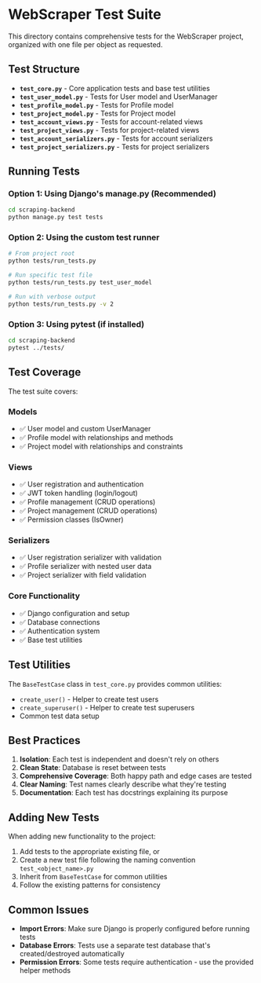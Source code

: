 # WebScraper Test Suite

This directory contains comprehensive tests for the WebScraper project, organized with one file per object as requested.

## Test Structure

- **`test_core.py`** - Core application tests and base test utilities
- **`test_user_model.py`** - Tests for User model and UserManager
- **`test_profile_model.py`** - Tests for Profile model
- **`test_project_model.py`** - Tests for Project model
- **`test_account_views.py`** - Tests for account-related views
- **`test_project_views.py`** - Tests for project-related views
- **`test_account_serializers.py`** - Tests for account serializers
- **`test_project_serializers.py`** - Tests for project serializers

## Running Tests

### Option 1: Using Django's manage.py (Recommended)
```bash
cd scraping-backend
python manage.py test tests
```

### Option 2: Using the custom test runner
```bash
# From project root
python tests/run_tests.py

# Run specific test file
python tests/run_tests.py test_user_model

# Run with verbose output
python tests/run_tests.py -v 2
```

### Option 3: Using pytest (if installed)
```bash
cd scraping-backend
pytest ../tests/
```

## Test Coverage

The test suite covers:

### Models
- ✅ User model and custom UserManager
- ✅ Profile model with relationships and methods
- ✅ Project model with relationships and constraints

### Views
- ✅ User registration and authentication
- ✅ JWT token handling (login/logout)
- ✅ Profile management (CRUD operations)
- ✅ Project management (CRUD operations)
- ✅ Permission classes (IsOwner)

### Serializers
- ✅ User registration serializer with validation
- ✅ Profile serializer with nested user data
- ✅ Project serializer with field validation

### Core Functionality
- ✅ Django configuration and setup
- ✅ Database connections
- ✅ Authentication system
- ✅ Base test utilities

## Test Utilities

The `BaseTestCase` class in `test_core.py` provides common utilities:

- `create_user()` - Helper to create test users
- `create_superuser()` - Helper to create test superusers
- Common test data setup

## Best Practices

1. **Isolation**: Each test is independent and doesn't rely on others
2. **Clean State**: Database is reset between tests
3. **Comprehensive Coverage**: Both happy path and edge cases are tested
4. **Clear Naming**: Test names clearly describe what they're testing
5. **Documentation**: Each test has docstrings explaining its purpose

## Adding New Tests

When adding new functionality to the project:

1. Add tests to the appropriate existing file, or
2. Create a new test file following the naming convention `test_<object_name>.py`
3. Inherit from `BaseTestCase` for common utilities
4. Follow the existing patterns for consistency

## Common Issues

- **Import Errors**: Make sure Django is properly configured before running tests
- **Database Errors**: Tests use a separate test database that's created/destroyed automatically
- **Permission Errors**: Some tests require authentication - use the provided helper methods